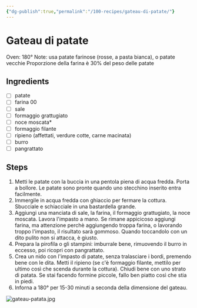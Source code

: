 ```yaml
---
{"dg-publish":true,"permalink":"/100-recipes/gateau-di-patate/"}
---
```


# Gateau di patate
Oven: 180°
Note: usa patate farinose (rosse, a pasta bianca), o patate vecchie
Proporzione della farina è 30% del peso delle patate
## Ingredients
- [ ] patate
- [ ] farina 00
- [ ] sale
- [ ] formaggio grattugiato
- [ ] noce moscata*
- [ ] formaggio filante
- [ ] ripieno (affettati, verdure cotte, carne macinata)
- [ ] burro
- [ ] pangrattato
## Steps
1. Metti le patate con la buccia in una pentola piena di acqua fredda. Porta a bollore. Le patate sono pronte quando uno stecchino inserito entra facilmente.
2. Immergile in acqua fredda con ghiaccio per fermare la cottura. Sbucciale e schiacciale in una bastardella grande.
3. Aggiungi una manciata di sale, la farina, il formaggio grattugiato, la noce moscata. Lavora l'impasto a mano. Se rimane appicicoso aggiungi farina, ma attenzione perchè aggiungendo troppa farina, o lavorando troppo l'impasto, il risultato sarà gommoso. Quando toccandolo con un dito pulito non si attacca, è giusto.
4. Prepara la pirofila o gli stampini: imburrale bene, rimuovendo il burro in eccesso, poi ricopri con pangrattato.
5. Crea un nido con l'impasto di patate, senza tralasciare i bordi, premendo bene con le dita. Metti il ripieno (se c'è formaggio filante, mettilo per ultimo così che scenda durante la cottura). Chiudi bene con uno strato di patata. Se stai facendo formine piccole, fallo ben piatto così che stia in piedi.
6. Inforna a 180° per 15-30 minuti a seconda della dimensione del gateau.

![gateau-patata.jpg](/img/user/999%20Embeds/gateau-patata.jpg)